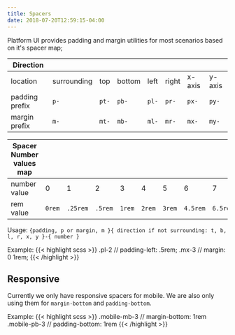 ```yaml
---
title: Spacers
date: 2018-07-20T12:59:15-04:00
---
```


Platform UI provides padding and margin utilities for most scenarios based on it's spacer map;

| Direction      |                 |                  |                  |                  |                  |                  |                  |
| -------------- | --------------- | ---------------- | ---------------- | ---------------- | ---------------- | ---------------- | ---------------- |
| location       | surrounding     | top              | bottom           | left             | right            | x-axis           | y-axis           |
| padding prefix | <code>p-</code> | <code>pt-</code> | <code>pb-</code> | <code>pl-</code> | <code>pr-</code> | <code>px-</code> | <code>py-</code> |
| margin prefix  | <code>m-</code> | <code>mt-</code> | <code>mb-</code> | <code>ml-</code> | <code>mr-</code> | <code>mx-</code> | <code>my-</code> |

| Spacer Number values map |                   |                     |                    |                   |                   |                   |                     |                     |
| ------------------------ | ----------------- | ------------------- | ------------------ | ----------------- | ----------------- | ----------------- | ------------------- | ------------------- |
| number value             | 0                 | 1                   | 2                  | 3                 | 4                 | 5                 | 6                   | 7                   |
| rem value                | <code>0rem</code> | <code>.25rem</code> | <code>.5rem</code> | <code>1rem</code> | <code>2rem</code> | <code>3rem</code> | <code>4.5rem</code> | <code>6.5rem</code> |

Usage: `{padding, p or margin, m }{ direction if not surrounding: t, b, l, r, x, y }-{ number }`

Example:
{{< highlight scss >}}
.pl-2 // padding-left: .5rem;
.mx-3 // margin: 0 1rem;
{{< /highlight >}}

## Responsive

Currently we only have responsive spacers for mobile. We are also only using them for `margin-bottom` and `padding-bottom`.

Example:
{{< highlight scss >}}
.mobile-mb-3 // margin-bottom: 1rem
.mobile-pb-3 // padding-bottom: 1rem
{{< /highlight >}}
